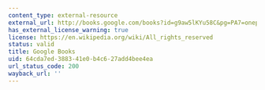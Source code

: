 ```yaml
---
content_type: external-resource
external_url: http://books.google.com/books?id=g9aw5lKYu58C&pg=PA7=onepage
has_external_license_warning: true
license: https://en.wikipedia.org/wiki/All_rights_reserved
status: valid
title: Google Books
uid: 64cda7ed-3883-41e0-b4c6-27add4bee4ea
url_status_code: 200
wayback_url: ''
---
```

